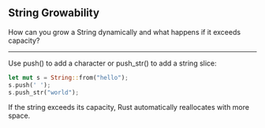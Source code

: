 ## String Growability

How can you grow a String dynamically and what happens if it exceeds capacity?

---

Use push() to add a character or push_str() to add a string slice:
```rust
let mut s = String::from("hello");
s.push(' ');
s.push_str("world");
```
If the string exceeds its capacity, Rust automatically reallocates with more space.

